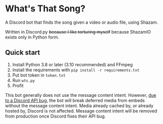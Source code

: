 What's That Song?
==

A Discord bot that finds the song given a video or audio file, using Shazam.

Written in Discord.py ~~because I like torturing myself~~ because ShazamIO exists only in Python form.

## Quick start

1. Install Python 3.8 or later (3.10 recommended) and FFmpeg
2. Install the requirements with `pip install -r requirements.txt`
3. Put bot token in `token.txt`
4. Run `wts.py`
5. Profit

This bot generally does not use the message content intent. However, [due to a Discord API bug](https://github.com/discord/discord-api-docs/issues/5406), the bot will break deferred media from embeds without the message content intent. Media already cached by, or already hosted by, Discord is not affected. Message content intent will be removed from production once Discord fixes their API bug.